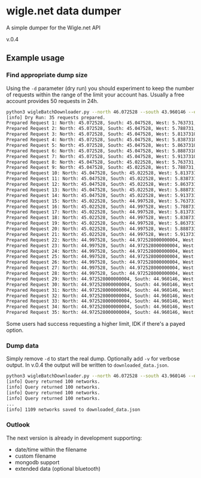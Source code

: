 # wigle.net data dumper
A simple dumper for the Wigle.net API

v.0.4

## Example usage

### Find appropriate dump size
Using the `-d` parameter (dry run) you should experiment to keep the number of requests within the range of the limit your account has. Usually a free account provides 50 requests in 24h.
```bash
python3 wigleBatchDownloader.py --north 46.072528 --south 43.960146 --east 4.929610 --west 4.763731 -n <your API Name> -t <Your API Token> -c 0.05 -d
[info] Dry Run: 35 requests prepared.
Prepared Request 1: North: 45.072528, South: 45.047528, West: 5.763731, East: 5.788731
Prepared Request 2: North: 45.072528, South: 45.047528, West: 5.788731, East: 5.813731000000001
Prepared Request 3: North: 45.072528, South: 45.047528, West: 5.813731000000001, East: 5.838731000000001
Prepared Request 4: North: 45.072528, South: 45.047528, West: 5.838731000000001, East: 5.863731000000001
Prepared Request 5: North: 45.072528, South: 45.047528, West: 5.863731000000001, East: 5.888731000000002
Prepared Request 6: North: 45.072528, South: 45.047528, West: 5.888731000000002, East: 5.913731000000002
Prepared Request 7: North: 45.072528, South: 45.047528, West: 5.913731000000002, East: 5.92961
Prepared Request 8: North: 45.047528, South: 45.022528, West: 5.763731, East: 5.788731
Prepared Request 9: North: 45.047528, South: 45.022528, West: 5.788731, East: 5.813731000000001
Prepared Request 10: North: 45.047528, South: 45.022528, West: 5.813731000000001, East: 5.838731000000001
Prepared Request 11: North: 45.047528, South: 45.022528, West: 5.838731000000001, East: 5.863731000000001
Prepared Request 12: North: 45.047528, South: 45.022528, West: 5.863731000000001, East: 5.888731000000002
Prepared Request 13: North: 45.047528, South: 45.022528, West: 5.888731000000002, East: 5.913731000000002
Prepared Request 14: North: 45.047528, South: 45.022528, West: 5.913731000000002, East: 5.92961
Prepared Request 15: North: 45.022528, South: 44.997528, West: 5.763731, East: 5.788731
Prepared Request 16: North: 45.022528, South: 44.997528, West: 5.788731, East: 5.813731000000001
Prepared Request 17: North: 45.022528, South: 44.997528, West: 5.813731000000001, East: 5.838731000000001
Prepared Request 18: North: 45.022528, South: 44.997528, West: 5.838731000000001, East: 5.863731000000001
Prepared Request 19: North: 45.022528, South: 44.997528, West: 5.863731000000001, East: 5.888731000000002
Prepared Request 20: North: 45.022528, South: 44.997528, West: 5.888731000000002, East: 5.913731000000002
Prepared Request 21: North: 45.022528, South: 44.997528, West: 5.913731000000002, East: 5.92961
Prepared Request 22: North: 44.997528, South: 44.972528000000004, West: 5.763731, East: 5.788731
Prepared Request 23: North: 44.997528, South: 44.972528000000004, West: 5.788731, East: 5.813731000000001
Prepared Request 24: North: 44.997528, South: 44.972528000000004, West: 5.813731000000001, East: 5.838731000000001
Prepared Request 25: North: 44.997528, South: 44.972528000000004, West: 5.838731000000001, East: 5.863731000000001
Prepared Request 26: North: 44.997528, South: 44.972528000000004, West: 5.863731000000001, East: 5.888731000000002
Prepared Request 27: North: 44.997528, South: 44.972528000000004, West: 5.888731000000002, East: 5.913731000000002
Prepared Request 28: North: 44.997528, South: 44.972528000000004, West: 5.913731000000002, East: 5.92961
Prepared Request 29: North: 44.972528000000004, South: 44.960146, West: 5.763731, East: 5.788731
Prepared Request 30: North: 44.972528000000004, South: 44.960146, West: 5.788731, East: 5.813731000000001
Prepared Request 31: North: 44.972528000000004, South: 44.960146, West: 5.813731000000001, East: 5.838731000000001
Prepared Request 32: North: 44.972528000000004, South: 44.960146, West: 5.838731000000001, East: 5.863731000000001
Prepared Request 33: North: 44.972528000000004, South: 44.960146, West: 5.863731000000001, East: 5.888731000000002
Prepared Request 34: North: 44.972528000000004, South: 44.960146, West: 5.888731000000002, East: 5.913731000000002
Prepared Request 35: North: 44.972528000000004, South: 44.960146, West: 5.913731000000002, East: 5.92961

```
 Some users had success requesting a higher limit, IDK if there's a payed option. 

### Dump data
Simply remove `-d` to start the real dump. Optionally add `-v` for verbose output. In v.0.4 the output will be written to `downloaded_data.json`.
```bash
python3 wigleBatchDownloader.py --north 46.072528 --south 43.960146 --east 4.929610 --west 4.763731 -n <your API Name> -t <Your API Token> -c 0.05 -v
[info] Query returned 100 networks.
[info] Query returned 100 networks.
[info] Query returned 100 networks.
[info] Query returned 100 networks.
...
[info] 1109 networks saved to downloaded_data.json
```

### Outlook
The next version is already in development supporting:
- date/time within the filename
- custom filename
- mongodb support
- extended data (optional bluetooth)

